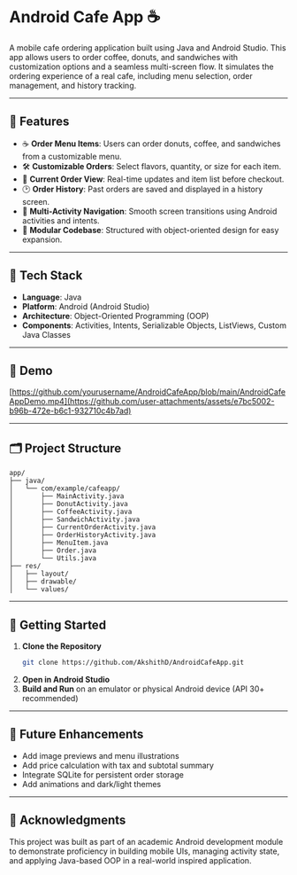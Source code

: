 # Android Cafe App ☕

A mobile cafe ordering application built using Java and Android Studio. This app allows users to order coffee, donuts, and sandwiches with customization options and a seamless multi-screen flow. It simulates the ordering experience of a real cafe, including menu selection, order management, and history tracking.

---

## 📱 Features

- ☕ **Order Menu Items**: Users can order donuts, coffee, and sandwiches from a customizable menu.
- 🛠️ **Customizable Orders**: Select flavors, quantity, or size for each item.
- 🧾 **Current Order View**: Real-time updates and item list before checkout.
- 🕑 **Order History**: Past orders are saved and displayed in a history screen.
- 🔄 **Multi-Activity Navigation**: Smooth screen transitions using Android activities and intents.
- 🧩 **Modular Codebase**: Structured with object-oriented design for easy expansion.

---

## 🧠 Tech Stack

- **Language**: Java  
- **Platform**: Android (Android Studio)  
- **Architecture**: Object-Oriented Programming (OOP)  
- **Components**: Activities, Intents, Serializable Objects, ListViews, Custom Java Classes

---

## 🎥 Demo

[https://github.com/yourusername/AndroidCafeApp/blob/main/AndroidCafeAppDemo.mp4](https://github.com/user-attachments/assets/e7bc5002-b96b-472e-b6c1-932710c4b7ad)

---

## 🗂️ Project Structure

```
app/
├── java/
│   └── com/example/cafeapp/
│       ├── MainActivity.java
│       ├── DonutActivity.java
│       ├── CoffeeActivity.java
│       ├── SandwichActivity.java
│       ├── CurrentOrderActivity.java
│       ├── OrderHistoryActivity.java
│       ├── MenuItem.java
│       ├── Order.java
│       └── Utils.java
├── res/
│   ├── layout/
│   ├── drawable/
│   └── values/
```

---

## 🚀 Getting Started

1. **Clone the Repository**
   ```bash
   git clone https://github.com/AkshithD/AndroidCafeApp.git
   ```
2. **Open in Android Studio**
3. **Build and Run** on an emulator or physical Android device (API 30+ recommended)

---

## 🔧 Future Enhancements

- Add image previews and menu illustrations
- Add price calculation with tax and subtotal summary
- Integrate SQLite for persistent order storage
- Add animations and dark/light themes

---

## 🙌 Acknowledgments

This project was built as part of an academic Android development module to demonstrate proficiency in building mobile UIs, managing activity state, and applying Java-based OOP in a real-world inspired application.
